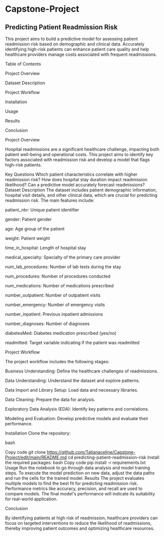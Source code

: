 # Capstone-Project
## Predicting Patient Readmission Risk

This project aims to build a predictive model for assessing patient readmission risk based on demographic and clinical data. Accurately identifying high-risk patients can enhance patient care quality and help healthcare providers manage costs associated with frequent readmissions.

Table of Contents

Project Overview

Dataset Description

Project Workflow

Installation

Usage

Results

Conclusion

Project Overview

Hospital readmissions are a significant healthcare challenge, impacting both patient well-being and operational costs. This project aims to identify key factors associated with readmission risk and develop a model that flags high-risk patients.

Key Questions
Which patient characteristics correlate with higher readmission risk?
How does hospital stay duration impact readmission likelihood?
Can a predictive model accurately forecast readmissions?
Dataset Description
The dataset includes patient demographic information, hospital visit details, and other clinical data, which are crucial for predicting readmission risk. The main features include:

patient_nbr: Unique patient identifier

gender: Patient gender

age: Age group of the patient

weight: Patient weight

time_in_hospital: Length of hospital stay

medical_specialty: Specialty of the primary care provider

num_lab_procedures: Number of lab tests during the stay

num_procedures: Number of procedures conducted

num_medications: Number of medications prescribed

number_outpatient: Number of outpatient visits

number_emergency: Number of emergency visits

number_inpatient: Previous inpatient admissions

number_diagnoses: Number of diagnoses

diabetesMed: Diabetes medication prescribed (yes/no)

readmitted: Target variable indicating if the patient was readmitted

Project Workflow

The project workflow includes the following stages:

Business Understanding: 
Define the healthcare challenges of readmissions.

Data Understanding: Understand the dataset and explore patterns.

Data Import and Library Setup: Load data and necessary libraries.

Data Cleaning: Prepare the data for analysis.

Exploratory Data Analysis (EDA): Identify key patterns and correlations.

Modeling and Evaluation: Develop predictive models and evaluate their performance.

Installation
Clone the repository:

bash

Copy code
git clone https://github.com/Tatianaceline/Capstone-Project/edit/main/README.md
cd predicting-patient-readmission-risk
Install the required packages:
bash
Copy code
pip install -r requirements.txt
Usage
Run the notebook to go through data analysis and model training steps.
To execute the model prediction on new data, adjust the data paths and run the cells for the trained model.
Results
The project evaluates multiple models to find the best fit for predicting readmission risk. Performance metrics like accuracy, precision, and recall are used to compare models. The final model's performance will indicate its suitability for real-world application.

Conclusion

By identifying patients at high risk of readmission, healthcare providers can focus on targeted interventions to reduce the likelihood of readmissions, thereby improving patient outcomes and optimizing healthcare resources.
